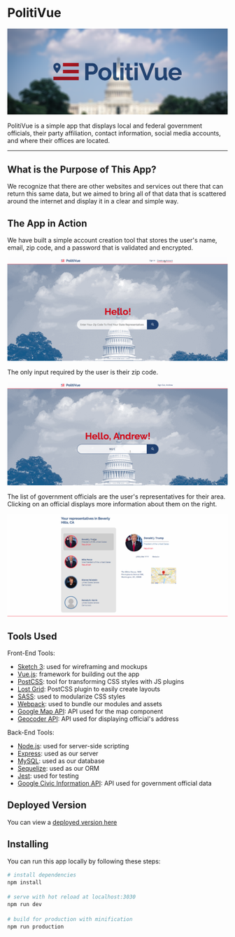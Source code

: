 # PolitiVue

![header](./src/assets/readme-header.png)

PolitiVue is a simple app that displays local and federal government officials, 
their party affiliation, contact information, social media accounts, and where 
their offices are located. 

- - - -

## What is the Purpose of This App?

We recognize that there are other websites and services out there that can 
return this same data, but we aimed to bring all of that data that is scattered 
around the internet and display it in a clear and simple way. 

## The App in Action

We have built a simple account creation tool that stores the user's name, email,
zip code, and a password that is validated and encrypted.

![sign up gif](./src/assets/sign-up.gif)  

The only input required by the user is their zip code.

![search gif](./src/assets/search.gif)

The list of government officials are the user's representatives for their area.
Clicking on an official displays more information about them on the right.

![select gif](./src/assets/select.gif)

## Tools Used

Front-End Tools: 
* [Sketch 3](https://www.sketchapp.com/): used for wireframing and mockups
* [Vue.js](https://vuejs.org/v2/guide/): framework for building out the app
* [PostCSS](http://postcss.org/): tool for transforming CSS styles with JS plugins
* [Lost Grid](http://lostgrid.org/): PostCSS plugin to easily create layouts
* [SASS](https://sass-lang.com/): used to modularize CSS styles
* [Webpack](https://webpack.js.org/): used to bundle our modules and assets
* [Google Map API](https://developers.google.com/maps/): API used for the map component
* [Geocoder API](https://developers.google.com/maps/documentation/geocoding/intro): API used for displaying official's address

Back-End Tools:
* [Node.js](https://nodejs.org/en/): used for server-side scripting
* [Express](https://expressjs.com/): used as our server
* [MySQL](https://www.mysql.com/): used as our database
* [Sequelize](http://docs.sequelizejs.com/): used as our ORM
* [Jest](https://facebook.github.io/jest/): used for testing
* [Google Civic Information API](https://developers.google.com/civic-information/): API used for government official data

## Deployed Version

You can view a [deployed version here](https://politivue.herokuapp.com/)


## Installing

You can run this app locally by following these steps:

``` bash
# install dependencies
npm install

# serve with hot reload at localhost:3030
npm run dev

# build for production with minification
npm run production
```
